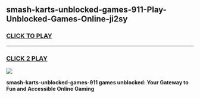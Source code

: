 
## smash-karts-unblocked-games-911-Play-Unblocked-Games-Online-ji2sy
<h3>
<a href="https://premium76.site?title=smash-karts-unblocked-games-911&ref=24A">CLICK TO PLAY</a></h3>
<hr>

<h3>
<a href="https://premium76.site?title=smash-karts-unblocked-games-911&ref=24A">CLICK 2 PLAY</a>
  
</h3>

<a href="https://premium76.site?title=smash-karts-unblocked-games-911&ref=24A"><img src="https://clearcache.store/games.png"></a>


**smash-karts-unblocked-games-911 games unblocked: Your Gateway to Fun and Accessible Online Gaming**
